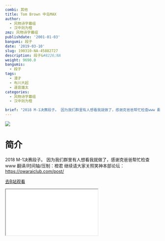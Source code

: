 ```yaml
---
combi: 其他
title: Tom Brown 中岛MAX
author:
  - 风物诗字幕组
  - 汉中则为橙
zmz: 风物诗字幕组
publishdate: '2001-01-03'
bangumi: 段子
date: '2019-03-10'
slug: 190310-NA-45882727
description: 段子&#8226;NA
weight: 9690.0
bangumis:
  - 段子
tags:
  - 漫才
  - 布川大起
  - 道音雄太
categories:
  - 风物诗字幕组
  - 汉中则为橙

brief: "2018 M-1决赛段子。 因为我们群里有人想看我就做了，感谢克爸爸帮忙检查www 翻译/时间轴/压制：橙君 继续请大家关照笑神本部论坛：https://owaraiclub.com/post/"
---
```

![](https://i.imgur.com/MczNtkj.jpg)
# 简介  
2018 M-1决赛段子。
因为我们群里有人想看我就做了，感谢克爸爸帮忙检查www
翻译/时间轴/压制：橙君
继续请大家关照笑神本部论坛：https://owaraiclub.com/post/  

[去B站观看](https://www.bilibili.com/video/av45882727/)
<div class ="resp-container"><iframe class="testiframe" src="//player.bilibili.com/player.html?aid=45882727"", scrolling="no", allowfullscreen="true" > </iframe></div> 
